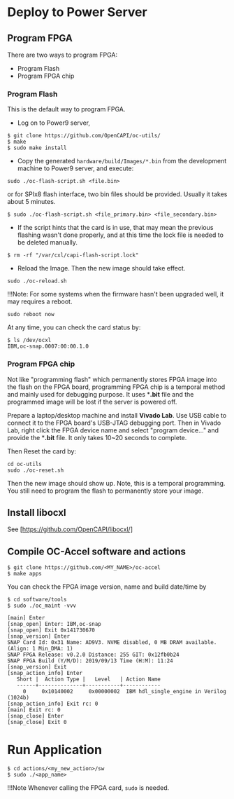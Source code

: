 # Deploy to Power Server

## Program FPGA

There are two ways to program FPGA: 
* Program Flash
* Program FPGA chip

### Program Flash

This is the default way to program FPGA. 

* Log on to Power9 server, 

``` 
$ git clone https://github.com/OpenCAPI/oc-utils/
$ make
$ sudo make install
```

* Copy the generated `hardware/build/Images/*.bin` from the development machine to Power9 server, and execute: 

```
sudo ./oc-flash-script.sh <file.bin>
```
 or for SPIx8 flash interface, two bin files should be provided. Usually it takes about 5 minutes.

```
$ sudo ./oc-flash-script.sh <file_primary.bin> <file_secondary.bin>
```

* If the script hints that the card is in use, that may mean the previous flashing wasn't done properly, and at this time the lock file is needed to be deleted manually.

```
$ rm -rf "/var/cxl/capi-flash-script.lock"
```

* Reload the Image. Then the new image should take effect.
```
sudo ./oc-reload.sh
```

!!!Note: 
    For some systems when the firmware hasn't been upgraded well, it may requires a reboot. 
```
sudo reboot now
```

At any time, you can check the card status by:
```
$ ls /dev/ocxl
IBM,oc-snap.0007:00:00.1.0
```


### Program FPGA chip

Not like "programming flash" which permanently stores FPGA image into the flash on the FPGA board, programming FPGA chip is a temporal method and mainly used for debugging purpose. It uses ***.bit** file and the programmed image will be lost if the server is powered off. 

Prepare a laptop/desktop machine and install **Vivado Lab**. Use USB cable to connect it to the FPGA board's USB-JTAG debugging port. Then in Vivado Lab, right click the FPGA device name and select "program device..." and provide the ***.bit** file. It only takes 10~20 seconds to complete.


Then Reset the card by:
```
cd oc-utils
sudo ./oc-reset.sh
```
Then the new image should show up. Note, this is a temporal programming. You still need to program the flash to permanently store your image.  

## Install libocxl

See [https://github.com/OpenCAPI/libocxl/]

[https://github.com/OpenCAPI/libocxl/]: https://github.com/OpenCAPI/libocxl/


## Compile OC-Accel software and actions

```
$ git clone https://github.com/<MY_NAME>/oc-accel
$ make apps
```

You can check the FPGA image version, name and build date/time by 

```
$ cd software/tools
$ sudo ./oc_maint -vvv
```

```
[main] Enter
[snap_open] Enter: IBM,oc-snap
[snap_open] Exit 0x141730670
[snap_version] Enter
SNAP Card Id: 0x31 Name: AD9V3. NVME disabled, 0 MB DRAM available. (Align: 1 Min_DMA: 1)
SNAP FPGA Release: v0.2.0 Distance: 255 GIT: 0x12fb0b24
SNAP FPGA Build (Y/M/D): 2019/09/13 Time (H:M): 11:24
[snap_version] Exit
[snap_action_info] Enter
   Short |  Action Type |   Level   | Action Name
   ------+--------------+-----------+------------
     0     0x10140002     0x00000002  IBM hdl_single_engine in Verilog (1024b)
[snap_action_info] Exit rc: 0
[main] Exit rc: 0
[snap_close] Enter
[snap_close] Exit 0
```

# Run Application

```
$ cd actions/<my_new_action>/sw
$ sudo ./<app_name>
```

!!!Note
    Whenever calling the FPGA card, `sudo` is needed.

